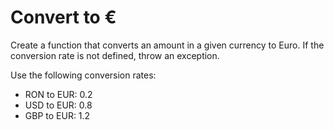 # Convert to €

Create a function that converts an amount in a given currency to Euro.
If the conversion rate is not defined, throw an exception.

Use the following conversion rates:
- RON to EUR: 0.2
- USD to EUR: 0.8
- GBP to EUR: 1.2
